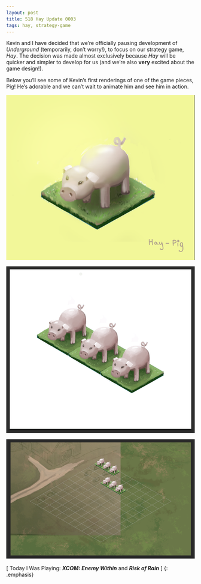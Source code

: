 ```yaml
---
layout: post
title: 518 Hay Update 0003
tags: hay, strategy-game
---
```

Kevin and I have decided that we’re officially pausing development of *Underground* (temporarily, don’t worry!), to focus on our strategy game, *Hay*.  The decision was made almost exclusively because *Hay* will be quicker and simpler to develop for us (and we’re also **very** excited about the game design!).

Below you’ll see some of Kevin’s first renderings of one of the game pieces, Pig! He’s adorable and we can’t wait to animate him and see him in action.

![HayUpdate0003_1](/img/games/518_Hay_Update_0003_1.png "HayUpdate0003_1")

![HayUpdate0003_2](/img/games/518_Hay_Update_0003_2.png "HayUpdate0003_2")

![HayUpdate0003_3](/img/games/518_Hay_Update_0003_3.png "HayUpdate0003_3")

[ Today I Was Playing: ***XCOM: Enemy Within*** and ***Risk of Rain*** ]
{: .emphasis}
